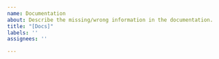 ```yaml
---
name: Documentation
about: Describe the missing/wrong information in the documentation.
title: "[Docs]"
labels: ''
assignees: ''

---
```



